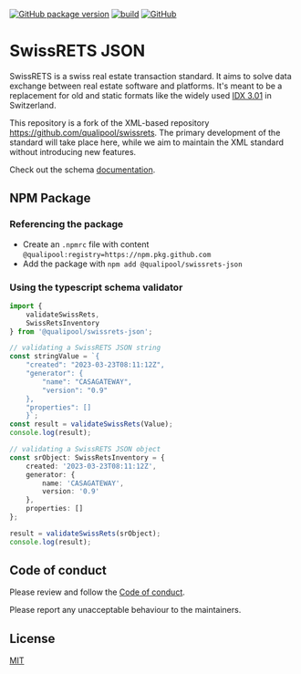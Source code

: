 [![GitHub package version](https://img.shields.io/github/release/qualipool/swissrets-json.svg)](https://github.com/qualipool/swissrets-json/releases)
[![build](https://github.com/qualipool/swissrets-json/actions/workflows/pr.yml/badge.svg)](https://github.com/qualipool/swissrets-json/actions?query=workflow%3Apr)
[![GitHub](https://img.shields.io/github/license/qualipool/swissrets.svg)](https://github.com/qualipool/swissrets/blob/master/LICENSE.md)

SwissRETS JSON
=========
SwissRETS is a swiss real estate transaction standard. It aims to solve data exchange between real estate software and platforms. It's meant to be a replacement for old and static formats like the widely used [IDX 3.01](https://en.wikipedia.org/wiki/Internet_Data_Exchange) in Switzerland.

This repository is a fork of the XML-based repository https://github.com/qualipool/swissrets. The primary development of the standard will take place here, while we aim to maintain the XML standard without introducing new features.

Check out the schema [documentation](https://qualipool.github.io/swissrets-json/).

## NPM Package

### Referencing the package

* Create an `.npmrc` file with content `@qualipool:registry=https://npm.pkg.github.com`
* Add the package with `npm add @qualipool/swissrets-json`

### Using the typescript schema validator

```ts
import {
    validateSwissRets,
    SwissRetsInventory
} from '@qualipool/swissrets-json';

// validating a SwissRETS JSON string
const stringValue = `{
    "created": "2023-03-23T08:11:12Z",
    "generator": {
        "name": "CASAGATEWAY",
        "version": "0.9"
    },
    "properties": []
    }`;
const result = validateSwissRets(Value);
console.log(result);

// validating a SwissRETS JSON object
const srObject: SwissRetsInventory = {
    created: '2023-03-23T08:11:12Z',
    generator: {
        name: 'CASAGATEWAY',
        version: '0.9'
    },
    properties: []
};

result = validateSwissRets(srObject);
console.log(result);
```

## Code of conduct

Please review and follow the [Code of conduct](./CODE_OF_CONDUCT.md).

Please report any unacceptable behaviour to the maintainers.

## License

[MIT](./LICENSE.md)
